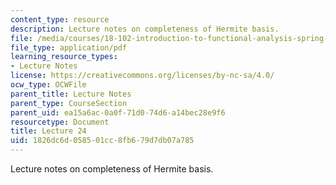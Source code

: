 ```yaml
---
content_type: resource
description: Lecture notes on completeness of Hermite basis.
file: /media/courses/18-102-introduction-to-functional-analysis-spring-2009/1826dc6d058501cc8fb679d7db07a785_MIT18_102s09_lec24.pdf
file_type: application/pdf
learning_resource_types:
- Lecture Notes
license: https://creativecommons.org/licenses/by-nc-sa/4.0/
ocw_type: OCWFile
parent_title: Lecture Notes
parent_type: CourseSection
parent_uid: ea15a6ac-0a0f-71d0-74d6-a14bec28e9f6
resourcetype: Document
title: Lecture 24
uid: 1826dc6d-0585-01cc-8fb6-79d7db07a785
---
```

Lecture notes on completeness of Hermite basis.